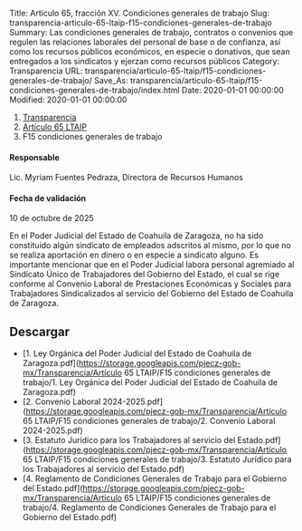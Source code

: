 Title: Artículo 65, fracción XV. Condiciones generales de trabajo
Slug: transparencia-articulo-65-ltaip-f15-condiciones-generales-de-trabajo
Summary: Las condiciones generales de trabajo, contratos o convenios que regulen las relaciones laborales del personal de base o de confianza, así como los recursos públicos económicos, en especie o donativos, que sean entregados a los sindicatos y ejerzan como recursos públicos
Category: Transparencia
URL: transparencia/articulo-65-ltaip/f15-condiciones-generales-de-trabajo/
Save_As: transparencia/articulo-65-ltaip/f15-condiciones-generales-de-trabajo/index.html
Date: 2020-01-01 00:00:00
Modified: 2020-01-01 00:00:00


<nav aria-label="breadcrumb">
<ol class="breadcrumb">
<li class="breadcrumb-item"><a href="../../">Transparencia</a></li>
<li class="breadcrumb-item"><a href="../">Artículo 65 LTAIP</a></li>
<li class="breadcrumb-item active" aria-current="page">F15 condiciones generales de trabajo</li>
</ol>
</nav>



#### Responsable

Lic. Myriam Fuentes Pedraza, Directora de Recursos Humanos


#### Fecha de validación

10 de octubre de 2025


En el Poder Judicial del Estado de Coahuila de Zaragoza, no ha sido constituido algún sindicato de empleados adscritos al mismo, por lo que no se realiza aportación en dinero o en especie a sindicato alguno. Es importante mencionar que en el Poder Judicial labora personal agremiado al Sindicato Único de Trabajadores del Gobierno del Estado, el cual se rige conforme al Convenio Laboral de Prestaciones Económicas y Sociales para Trabajadores Sindicalizados al servicio del Gobierno del Estado de Coahuila de Zaragoza.
## Descargar

- [1. Ley Orgánica del Poder Judicial del Estado de Coahuila de Zaragoza.pdf](https://storage.googleapis.com/pjecz-gob-mx/Transparencia/Artículo 65 LTAIP/F15 condiciones generales de trabajo/1. Ley Orgánica del Poder Judicial del Estado de Coahuila de Zaragoza.pdf)
- [2. Convenio Laboral 2024-2025.pdf](https://storage.googleapis.com/pjecz-gob-mx/Transparencia/Artículo 65 LTAIP/F15 condiciones generales de trabajo/2. Convenio Laboral 2024-2025.pdf)
- [3. Estatuto Jurídico para los Trabajadores al servicio del Estado.pdf](https://storage.googleapis.com/pjecz-gob-mx/Transparencia/Artículo 65 LTAIP/F15 condiciones generales de trabajo/3. Estatuto Jurídico para los Trabajadores al servicio del Estado.pdf)
- [4. Reglamento de Condiciones Generales de Trabajo para el Gobierno del Estado.pdf](https://storage.googleapis.com/pjecz-gob-mx/Transparencia/Artículo 65 LTAIP/F15 condiciones generales de trabajo/4. Reglamento de Condiciones Generales de Trabajo para el Gobierno del Estado.pdf)
